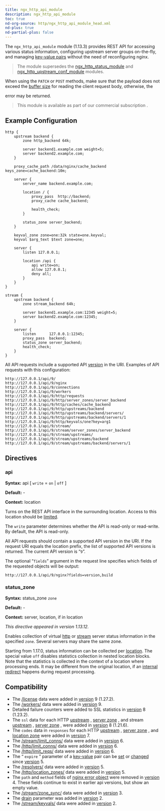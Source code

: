 ```yaml
---
title: ngx_http_api_module
description: ngx_http_api_module
toc: true
nd-org-source: http/ngx_http_api_module_head.xml
nd-plus: true
nd-partial-plus: false
---
```



<!--
      ********************************************************************************
      🛑 WARNING: AUTOGENERATED FILE - DO NOT EDIT 🛑 This Markdown file was
      automatically generated from the source XML documentation. Any manual
      changes made directly to this file will be overwritten. To request or
      suggest changes, please edit the source XML files instead.
      https://github.com/nginx/nginx.org/tree/main/xml/en
      ********************************************************************************
      -->


The `ngx_http_api_module` module (1.13.3) provides REST API
for accessing various status information,
configuring upstream server groups on-the-fly, and managing
[key-value pairs](/nginx/module-reference/http/ngx_http_keyval_module)
without the need of reconfiguring nginx.

> The module supersedes the [ngx_http_status_module](/nginx/module-reference/http/ngx_http_status_module) and [ngx_http_upstream_conf_module](/nginx/module-reference/http/ngx_http_upstream_conf_module) modules.


When using the `PATCH` or `POST` methods,
make sure that the payload does not exceed the
[buffer size](/nginx/module-reference/http/ngx_http_core_module#client_body_buffer_size)
for reading the client request body, otherwise, the

error may be returned.

> This module is available as part of our commercial subscription .

## Example Configuration


```nginx
http {
    upstream backend {
        zone http_backend 64k;

        server backend1.example.com weight=5;
        server backend2.example.com;
    }

    proxy_cache_path /data/nginx/cache_backend keys_zone=cache_backend:10m;

    server {
        server_name backend.example.com;

        location / {
            proxy_pass  http://backend;
            proxy_cache cache_backend;

            health_check;
        }

        status_zone server_backend;
    }

    keyval_zone zone=one:32k state=one.keyval;
    keyval $arg_text $text zone=one;

    server {
        listen 127.0.0.1;

        location /api {
            api write=on;
            allow 127.0.0.1;
            deny all;
        }
    }
}

stream {
    upstream backend {
        zone stream_backend 64k;

        server backend1.example.com:12345 weight=5;
        server backend2.example.com:12345;
    }

    server {
        listen      127.0.0.1:12345;
        proxy_pass  backend;
        status_zone server_backend;
        health_check;
    }
}

```


All API requests include
a supported API [version](#api_version) in the URI.
Examples of API requests with this configuration:

```nginx
http://127.0.0.1/api/9/
http://127.0.0.1/api/9/nginx
http://127.0.0.1/api/9/connections
http://127.0.0.1/api/9/workers
http://127.0.0.1/api/9/http/requests
http://127.0.0.1/api/9/http/server_zones/server_backend
http://127.0.0.1/api/9/http/caches/cache_backend
http://127.0.0.1/api/9/http/upstreams/backend
http://127.0.0.1/api/9/http/upstreams/backend/servers/
http://127.0.0.1/api/9/http/upstreams/backend/servers/1
http://127.0.0.1/api/9/http/keyvals/one?key=arg1
http://127.0.0.1/api/9/stream/
http://127.0.0.1/api/9/stream/server_zones/server_backend
http://127.0.0.1/api/9/stream/upstreams/
http://127.0.0.1/api/9/stream/upstreams/backend
http://127.0.0.1/api/9/stream/upstreams/backend/servers/1

```

## Directives

### api

**Syntax:** api [ `write` = `on` | `off` ]

**Default:** -

**Context:** location


Turns on the REST API interface in the surrounding location.
Access to this location should be
[limited](/nginx/module-reference/http/ngx_http_core_module#satisfy).

The `write` parameter determines whether the API
is read-only or read-write.
By default, the API is read-only.

All API requests should contain a supported API version in the URI.
If the request URI equals the location prefix,
the list of supported API versions is returned.
The current API version is “`9`”.

The optional “`fields`” argument in the request line
specifies which fields of the requested objects will be output:

```nginx
http://127.0.0.1/api/9/nginx?fields=version,build

```

### status_zone

**Syntax:** status_zone `zone`

**Default:** -

**Context:** server, location, if in location

_This directive appeared in version 1.13.12._


Enables collection of virtual
[http](/nginx/module-reference/http/ngx_http_core_module#server)
or
[stream](/nginx/module-reference/../stream/ngx_stream_core_module#server)
server status information in the specified `zone`.
Several servers may share the same zone.

Starting from 1.17.0, status information can be collected
per [location](/nginx/module-reference/http/ngx_http_core_module#location).
The special value `off` disables statistics collection
in nested location blocks.
Note that the statistics is collected
in the context of a location where processing ends.
It may be different from the original location, if an
[internal
redirect](/nginx/module-reference/http/ngx_http_core_module#internal) happens during request processing.
## Compatibility


- The [/license](#license) data were added in [version](#api_version) 9 (1.27.2).
- The [/workers/](#workers_) data were added in [version](#api_version) 9.
- Detailed failure counters were added to SSL statistics in [version](#api_version) 8 (1.23.2).
- The `ssl` data for each HTTP [upstream](#def_nginx_http_upstream) , [server zone](#def_nginx_http_server_zone) , and stream [upstream](#def_nginx_stream_upstream) , [server zone](#def_nginx_stream_server_zone) , were added in [version](#api_version) 8 (1.21.6).
- The `codes` data in `responses` for each HTTP [upstream](#def_nginx_http_upstream) , [server zone](#def_nginx_http_server_zone) , and [location zone](#def_nginx_http_location_zone) were added in [version](#api_version) 7.
- The [/stream/limit_conns/](#stream_limit_conns_) data were added in [version](#api_version) 6.
- The [/http/limit_conns/](#http_limit_conns_) data were added in [version](#api_version) 6.
- The [/http/limit_reqs/](#http_limit_reqs_) data were added in [version](#api_version) 6.
- The “ `expire` ” parameter of a [key-value](/nginx/module-reference/http/ngx_http_keyval_module) pair can be [set](#postHttpKeyvalZoneData) or [changed](#patchHttpKeyvalZoneKeyValue) since [version](#api_version) 5.
- The [/resolvers/](#resolvers_) data were added in [version](#api_version) 5.
- The [/http/location_zones/](#http_location_zones_) data were added in [version](#api_version) 5.
- The `path` and `method` fields of [nginx error object](#def_nginx_error) were removed in [version](#api_version) 4. These fields continue to exist in earlier api versions, but show an empty value.
- The [/stream/zone_sync/](#stream_zone_sync_) data were added in [version](#api_version) 3.
- The [drain](#def_nginx_http_upstream_conf_server) parameter was added in [version](#api_version) 2.
- The [/stream/keyvals/](#stream_keyvals_) data were added in [version](#api_version) 2.

